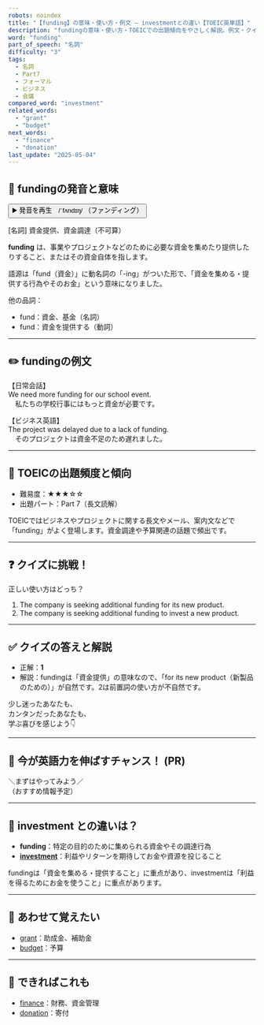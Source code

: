 ```yaml
---
robots: noindex
title: "【funding】の意味・使い方・例文 ― investmentとの違い【TOEIC英単語】"
description: "fundingの意味・使い方・TOEICでの出題傾向をやさしく解説。例文・クイズ付きでinvestmentとの違いもわかりやすく学べます。"
word: "funding"
part_of_speech: "名詞"
difficulty: "3"
tags:
  - 名詞
  - Part7
  - フォーマル
  - ビジネス
  - 会議
compared_word: "investment"
related_words:
  - "grant"
  - "budget"
next_words:
  - "finance"
  - "donation"
last_update: "2025-05-04"
---
```


## 🔰 fundingの発音と意味

<button class="play-audio" onclick="playTTS('funding')">
  <span class="play-audio-main">
    ▶️ 発音を再生　/ˈfʌndɪŋ/
  </span>
  <span class="play-audio-sub">
    （ファンディング）
  </span>
</button>

[名詞] 資金提供、資金調達（不可算）

**funding** は、事業やプロジェクトなどのために必要な資金を集めたり提供したりすること、またはその資金自体を指します。

語源は「fund（資金）」に動名詞の「-ing」がついた形で、「資金を集める・提供する行為やそのお金」という意味になりました。

他の品詞：  
- fund：資金、基金（名詞）
- fund：資金を提供する（動詞）

---

## ✏️ fundingの例文

【日常会話】  
We need more funding for our school event.  
　私たちの学校行事にはもっと資金が必要です。

【ビジネス英語】  
The project was delayed due to a lack of funding.  
　そのプロジェクトは資金不足のため遅れました。

---

## 🎯 TOEICの出題頻度と傾向

- 難易度：★★★☆☆
- 出題パート：Part 7（長文読解）

TOEICではビジネスやプロジェクトに関する長文やメール、案内文などで「funding」がよく登場します。資金調達や予算関連の話題で頻出です。

---

## ❓ クイズに挑戦！

正しい使い方はどっち？

1. The company is seeking additional funding for its new product.  
2. The company is seeking additional funding to invest a new product.

---

## ✅ クイズの答えと解説

- 正解：**1**
- 解説：fundingは「資金提供」の意味なので、「for its new product（新製品のための）」が自然です。2は前置詞の使い方が不自然です。

少し迷ったあなたも、  
カンタンだったあなたも、  
学ぶ喜びを感じよう👇️

---

## 🚀 今が英語力を伸ばすチャンス！ (PR)

<div class="info-center">
＼まずはやってみよう／<br>  
（おすすめ情報予定）
</div>

---

## 🤔  investment との違いは？

- **funding**：特定の目的のために集められる資金やその調達行為
- **[investment](/investment)**：利益やリターンを期待してお金や資源を投じること

fundingは「資金を集める・提供すること」に重点があり、investmentは「利益を得るためにお金を使うこと」に重点があります。

---

## 🧩 あわせて覚えたい

- [grant](/grant)：助成金、補助金
- [budget](/budget)：予算

---

## 📖 できればこれも

- [finance](/finance)：財務、資金管理
- [donation](/donation)：寄付

<!-- cvid: aid32_bid08 -->
